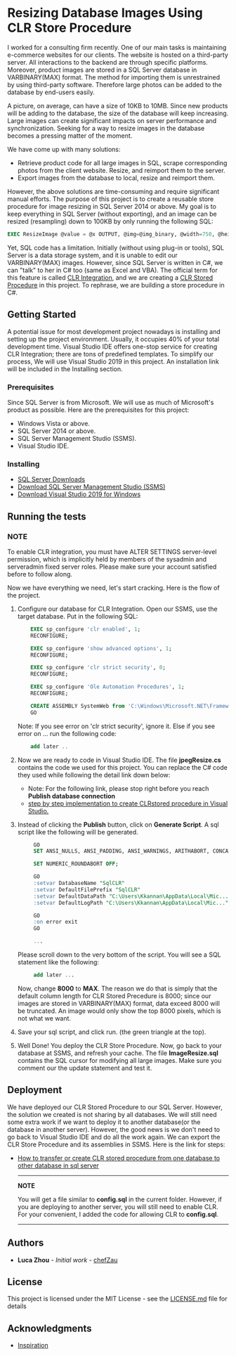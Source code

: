 # Resizing Database Images Using CLR Store Procedure

I worked for a consulting firm recently. One of our main tasks is maintaining e-commerce websites for our clients. The website is hosted on a third-party server. All interactions to the backend are through specific platforms. Moreover, product images are stored in a SQL Server database in VARBINARY(MAX) format. The method for importing them is unrestrained by using third-party software. Therefore large photos can be added to the database by end-users easily.

A picture, on average, can have a size of 10KB to 10MB. Since new products will be adding to the database, the size of the database will keep increasing. Large images can create significant impacts on server performance and synchronization. Seeking for a way to resize images in the database becomes a pressing matter of the moment.

We have come up with many solutions:

* Retrieve product code for all large images in SQL, scrape corresponding photos from the client website. Resize, and reimport them to the server.
* Export images from the database to local, resize and reimport them.

However, the above solutions are time-consuming and require significant manual efforts. The purpose of this project is to create a reusable store procedure for image resizing in SQL Server 2014 or above. My goal is to keep everything in SQL Server (without exporting), and an image can be resized (resampling) down to 100KB by only running the following SQL:

```SQL
EXEC ResizeImage @value = @x OUTPUT, @img=@img_binary, @width=750, @height=750;
```

Yet, SQL code has a limitation. Initially (without using plug-in or tools), SQL Server is a data storage system, and it is unable to edit our VARBINARY(MAX) images. However, since SQL Server is written in C#, we can "talk" to her in C# too (same as Excel and VBA). The official term for this feature is called [CLR Integration](https://docs.microsoft.com/en-us/sql/relational-databases/clr-integration/clr-integration-overview?view=sql-server-ver15), and we are creating a [CLR Stored Procedure](https://docs.microsoft.com/en-us/previous-versions/sql/sql-server-2008/ms131094(v=sql.100)) in this project. To rephrase, we are building a store procedure in C#.

## Getting Started

A potential issue for most development project nowadays is installing and setting up the project environment. Usually, it occupies 40% of your total development time. Visual Studio IDE offers one-stop service for creating CLR Integration; there are tons of predefined templates. To simplify our process, We will use Visual Studio 2019 in this project. An installation link will be included in the Installing section.

### Prerequisites

Since SQL Server is from Microsoft. We will use as much of Microsoft's product as possible. Here are the prerequisites for this project:

* Windows Vista or above.
* SQL Server 2014 or above.
* SQL Server Management Studio (SSMS).
* Visual Studio IDE.

### Installing

* [SQL Server Downloads](https://www.microsoft.com/en-ca/sql-server/sql-server-downloads)
* [Download SQL Server Management Studio (SSMS)](https://docs.microsoft.com/en-us/sql/ssms/download-sql-server-management-studio-ssms?view=sql-server-ver15)
* [Download Visual Studio 2019 for Windows](https://visualstudio.microsoft.com/downloads/)

## Running the tests

### NOTE

To enable CLR integration, you must have ALTER SETTINGS server-level permission, which is implicitly held by members of the sysadmin and serveradmin fixed server roles. Please make sure your account satisfied before to follow along.

Now we have everything we need, let's start cracking. Here is the flow of the project.

1. Configure our database for CLR Integration. Open our SSMS, use the target database. Put in the following SQL:

    ```sql
        EXEC sp_configure 'clr enabled', 1;
        RECONFIGURE;  

        EXEC sp_configure 'show advanced options', 1;
        RECONFIGURE;

        EXEC sp_configure 'clr strict security', 0;
        RECONFIGURE;

        EXEC sp_configure 'Ole Automation Procedures', 1;
        RECONFIGURE;

        CREATE ASSEMBLY SystemWeb from 'C:\Windows\Microsoft.NET\Framework\v4.0.30319\System.Drawing.dll' WITH PERMISSION_SET = UNSAFE;
        GO
    ```

    Note: If you see error on 'clr strict security', ignore it. Else if you see error on ... run the following code:

    ```sql
        add later ..
    ```

2. Now we are ready to code in Visual Studio IDE. The file **jpegResize.cs** contains the code we used for this project. You can replace the C# code they used while following the detail link down below:

   * Note: For the following link, please stop right before you reach **Publish database connection**
   * [step by step implementation to create CLRstored procedure in Visual Studio.](https://karthiktechblog.com/sql/work-with-clr-database-object-to-create-clr-stored-procedure-using-c-with-vs-2019)

3. Instead of clicking the **Publish** button, click on **Generate Script**. A sql script like the following will be generated.

   ```sql
        GO
        SET ANSI_NULLS, ANSI_PADDING, ANSI_WARNINGS, ARITHABORT, CONCAT_NULL_YIELDS_NULL, QUOTED_IDENTIFIER ON;

        SET NUMERIC_ROUNDABORT OFF;

        GO
        :setvar DatabaseName "SqlCLR"
        :setvar DefaultFilePrefix "SqlCLR"
        :setvar DefaultDataPath "C:\Users\Kkannan\AppData\Local\Mic..."
        :setvar DefaultLogPath "C:\Users\Kkannan\AppData\Local\Mic..."

        GO
        :on error exit
        GO

        ...
   ```

   Please scroll down to the very bottom of the script. You will see a SQL statement like the following:

   ```sql
        add later ...
   ```

   Now, change **8000** to **MAX**. The reason we do that is simply that the default column length for CLR Stored Precedure is 8000; since our images are stored in VARBINARY(MAX) format, data exceed 8000 will be truncated. An image would only show the top 8000 pixels, which is not what we want.

4. Save your sql script, and click run. (the green triangle at the top).

5. Well Done! You deploy the CLR Store Procedure. Now, go back to your database at SSMS, and refresh your cache. The file **ImageResize.sql** contains the SQL cursor for modifying all large images. Make sure you comment our the update statement and test it.

## Deployment

We have deployed our CLR Stored Procedure to our SQL Server. However, the solution we created is not sharing by all databases. We will still need some extra work if we want to deploy it to another database(or the database in another server). However, the good news is we don't need to go back to Visual Studio IDE and do all the work again. We can export the CLR Store Procedure and its assemblies in SSMS. Here is the link for steps:

* [How to transfer or create CLR stored procedure from one database to other database in sql server](https://www.exacthelp.com/2012/02/how-to-transfer-or-create-clr-stored.html)

    ---
    **NOTE**

    You will get a file similar to **config.sql** in the current folder. However, if you are deploying to another server, you will still need to enable CLR. For your convenient, I added the code for allowing CLR to **config.sql**.

    ---

## Authors

* **Luca Zhou** - *Initial work* - [chefZau](https://github.com/chefZau)

## License

This project is licensed under the MIT License - see the [LICENSE.md](LICENSE.md) file for details

## Acknowledgments

* [Inspiration](https://stackoverflow.com/questions/10631127/change-image-size-from-150150-to-7070-in-using-sql-query)